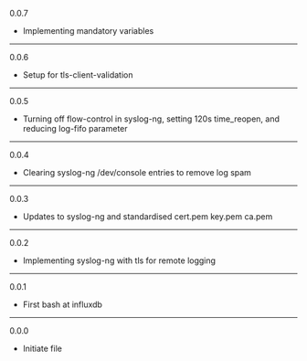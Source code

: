 0.0.7

* Implementing mandatory variables

---

0.0.6

* Setup for tls-client-validation

---

0.0.5

* Turning off flow-control in syslog-ng, setting 120s time_reopen, and reducing log-fifo parameter

---

0.0.4

* Clearing syslog-ng /dev/console entries to remove log spam

---

0.0.3

* Updates to syslog-ng and standardised cert.pem key.pem ca.pem

---

0.0.2

* Implementing syslog-ng with tls for remote logging

---

0.0.1

* First bash at influxdb

---

0.0.0

* Initiate file

